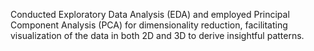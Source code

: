 Conducted Exploratory Data Analysis (EDA) and employed Principal Component Analysis (PCA) for dimensionality reduction, facilitating visualization of the data in both 2D and 3D to derive insightful patterns.
